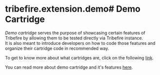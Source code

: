 # tribefire.extension.demo# Demo Cartridge


*Demo cartridge* serves the purpose of showcasing certain features of Tribefire by allowing them to be tested directly via Tribefire instance.  
It is also meant to introduce developers on how to code those features and organize their cartridge code in recommended way.

To get to know more about what cartridges are, click on the following [link](tribefire-demo-doc/src/cartridge.md).

<!-- TODO: Replace this with docs about functionalities  -->
You can read more about demo cartridge and it's features [here](https://documentation.tribefire.com/#!/2.0/docs/demo_cartridge.html).
